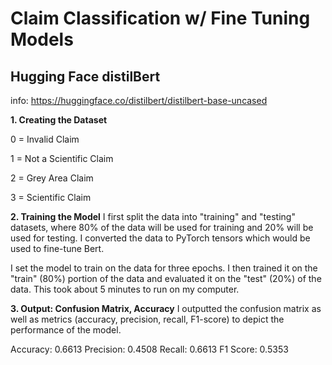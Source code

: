 # Claim Classification w/ Fine Tuning Models

## Hugging Face distilBert
info: https://huggingface.co/distilbert/distilbert-base-uncased

**1. Creating the Dataset**

0 = Invalid Claim

1 = Not a Scientific Claim

2 = Grey Area Claim 

3 = Scientific Claim

**2. Training the Model**
I first split the data into "training" and "testing" datasets, where 80% of the data will be used for training and 20% will be used for testing. 
I converted the data to PyTorch tensors which would be used to fine-tune Bert.

I set the model to train on the data for three epochs. 
I then trained it on the "train" (80%) portion of the data and evaluated it on the "test" (20%) of the data. 
This took about 5 minutes to run on my computer.

**3. Output: Confusion Matrix, Accuracy**
I outputted the confusion matrix as well as metrics (accuracy, precision, recall, F1-score) to depict the performance of the model.

Accuracy:  0.6613
Precision: 0.4508
Recall:    0.6613
F1 Score:  0.5353
